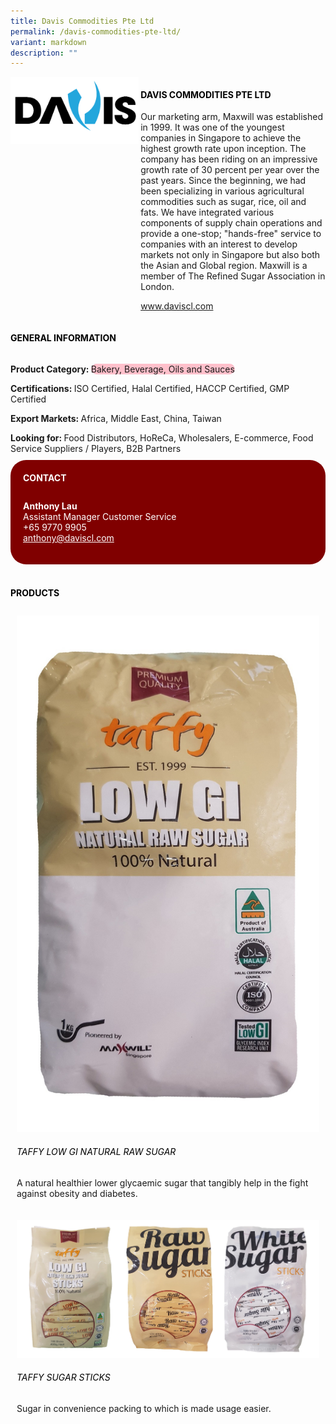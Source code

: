 ```yaml
---
title: Davis Commodities Pte Ltd
permalink: /davis-commodities-pte-ltd/
variant: markdown
description: ""
---
```

<div class="flex-paragraph">
	<div style="display: flex; flex-wrap: wrap;" class="flex-container">
		<div style="flex: 1 1 40%; display: block;" class="card sgds">
			<img src="/images/Davis%20Commodities/davis_commodities_logo.png">
		</div>
		<div style="flex: 1 1 58%; display: block; margin-left: 3px" class="card-sgds">
			<h4 style="text-transform: uppercase; color: black;"><b>Davis Commodities Pte Ltd</b></h4>
			<p>Our marketing arm, Maxwill was established in 1999. It was one of the youngest companies in Singapore to achieve the highest growth rate upon inception. The company has been riding on an impressive growth rate of 30 percent per year over the past years. Since the beginning, we had been specializing in various agricultural commodities such as sugar, rice, oil and fats. We have integrated various components of supply chain operations and provide a one-stop; "hands-free" service to companies with an interest to develop markets not only in Singapore but also both the Asian and Global region. Maxwill is a member of The Refined Sugar Association in London.</p>
			<p><a target="_blank" href="https://www.daviscl.com">www.daviscl.com</a></p>
		</div>
	</div>
</div>

<h4 style="text-transform: uppercase; color: black;">
	<b>General Information</b>
</h4>
<div style="display: flex; flex-wrap: wrap;" class="flex-container">
	<div style="flex: 1 1 65%; display: block; align-self: stretch" class="card sgds">
		<div class="flex-paragraph">
			<p>
				<b>Product Category: </b>
				<span style="background-color: pink; border-radius: 10px;">Bakery, Beverage, Oils and Sauces</span>
			</p>
			<p>
				<b>Certifications: </b>ISO Certified, Halal Certified, HACCP Certified, GMP Certified
			</p>
			<p>
				<b>Export Markets: </b>Africa, Middle East, China, Taiwan
			</p>
			<p style="margin-bottom: 10px;">
				<b>Looking for: </b>Food Distributors, HoReCa, Wholesalers, E-commerce, Food Service Suppliers / Players, B2B Partners
			</p>
		</div>
	</div>
	<div style="flex: 1 1 35%; padding: 10px; display: block; background-color: maroon; border-radius: 25px; align-self: center;" class="card sgds">
		<h4 style="color: white; margin-top: 10px; margin-left: 10px;">CONTACT</h4>
		<div class="flex-paragraph">
			<p style="padding: 10px; color: white;">
				<b>Anthony Lau</b>
				<br>Assistant Manager Customer Service<br>+65 9770 9905<br>
				<a style="color: white;" href="mailto:anthony@daviscl.com">anthony@daviscl.com</a>
			</p>
		</div>
	</div>
</div>
<br>
<h4 style="text-transform: uppercase; color: black;">
	<b>Products</b>
</h4>
<div style="display: flex; flex-wrap: wrap;">
	<div style="flex: 1 1 47%; margin: 10px; display: block;" class="card sgds">
		<div style="display: block;" class="flex-image">
			<img src="/images/Davis%20Commodities/davis_commodities_product_01.jpg">
		</div>
		<div class="flex-paragraph">
			<h6 style="text-transform: uppercase; color: black;">Taffy Low GI Natural Raw Sugar</h6>
			<p>A natural healthier lower glycaemic sugar that tangibly help in the fight against obesity and diabetes.</p>
		</div>
	</div>
	<div style="flex: 1 1 47%; margin: 10px; display: block;" class="card sgds">
		<div style="display: block;" class="flex-image">
			<img src="/images/Davis%20Commodities/davis_commodities_product_02.jpg">
		</div>
		<div class="flex-paragraph">
			<h6 style="text-transform: uppercase; color: black;">Taffy Sugar Sticks</h6>
			<p>Sugar in convenience packing to which is made usage easier.</p>
		</div>
	</div>
</div>